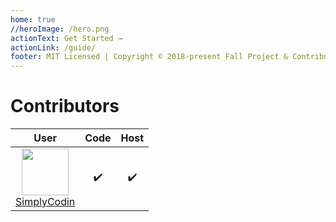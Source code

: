 ```yaml
---
home: true
//heroImage: /hero.png
actionText: Get Started →
actionLink: /guide/
footer: MIT Licensed | Copyright © 2018-present Fall Project & Contributors
---
```

# Contributors
| User | Code | Host |
| :-: | :-: | :-: |
|![](https://avatars0.githubusercontent.com/u/22580997?s=460&v=4)[SimplyCodin](https://github.com/simplycodin)| ✔️ | ✔️ |
<style>
	img {
		height: 75px;
		width: 75px;
		display: block;
		margin: 0 auto;
	};
</style>